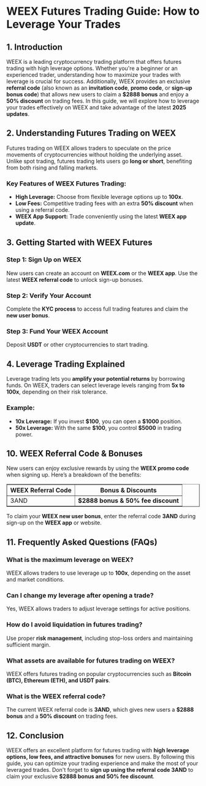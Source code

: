 <h1>WEEX Futures Trading Guide: How to Leverage Your Trades</h1>
<h2>1. Introduction</h2>
<p>WEEX is a leading cryptocurrency trading platform that offers futures trading with high leverage options. Whether you're a beginner or an experienced trader, understanding how to maximize your trades with leverage is crucial for success. Additionally, WEEX provides an exclusive <strong>referral code</strong> (also known as an <strong>invitation code</strong>, <strong>promo code</strong>, or <strong>sign-up bonus code</strong>) that allows new users to claim a <strong>$2888 bonus</strong> and enjoy a <strong>50% discount</strong> on trading fees. In this guide, we will explore how to leverage your trades effectively on WEEX and take advantage of the latest <strong>2025 updates</strong>.</p>

<h2>2. Understanding Futures Trading on WEEX</h2>
<p>Futures trading on WEEX allows traders to speculate on the price movements of cryptocurrencies without holding the underlying asset. Unlike spot trading, futures trading lets users go <strong>long or short</strong>, benefiting from both rising and falling markets.</p>

<h3>Key Features of WEEX Futures Trading:</h3>
<ul>
    <li><strong>High Leverage:</strong> Choose from flexible leverage options up to <strong>100x</strong>.</li>
    <li><strong>Low Fees:</strong> Competitive trading fees with an extra <strong>50% discount</strong> when using a referral code.</li>
    <li><strong>WEEX App Support:</strong> Trade conveniently using the latest <strong>WEEX app update</strong>.</li>
</ul>

<h2>3. Getting Started with WEEX Futures</h2>
<h3>Step 1: Sign Up on WEEX</h3>
<p>New users can create an account on <strong>WEEX.com</strong> or the <strong>WEEX app</strong>. Use the latest <strong>WEEX referral code</strong> to unlock sign-up bonuses.</p>

<h3>Step 2: Verify Your Account</h3>
<p>Complete the <strong>KYC process</strong> to access full trading features and claim the <strong>new user bonus</strong>.</p>

<h3>Step 3: Fund Your WEEX Account</h3>
<p>Deposit <strong>USDT</strong> or other cryptocurrencies to start trading.</p>

<h2>4. Leverage Trading Explained</h2>
<p>Leverage trading lets you <strong>amplify your potential returns</strong> by borrowing funds. On WEEX, traders can select leverage levels ranging from <strong>5x to 100x</strong>, depending on their risk tolerance.</p>

<h3>Example:</h3>
<ul>
    <li><strong>10x Leverage:</strong> If you invest <strong>$100</strong>, you can open a <strong>$1000</strong> position.</li>
    <li><strong>50x Leverage:</strong> With the same <strong>$100</strong>, you control <strong>$5000</strong> in trading power.</li>
</ul>

<h2>10. WEEX Referral Code & Bonuses</h2>
<p>New users can enjoy exclusive rewards by using the <strong>WEEX promo code</strong> when signing up. Here’s a breakdown of the benefits:</p>

<table border="1">
    <tr>
        <th>WEEX Referral Code</th>
        <th>Bonus & Discounts</th>
    </tr>
    <tr>
        <td>3AND</td>
        <td><strong>$2888 bonus & 50% fee discount</strong></td>
    </tr>
</table>

<p>To claim your <strong>WEEX new user bonus</strong>, enter the referral code <strong>3AND</strong> during sign-up on the <strong>WEEX app</strong> or website.</p>

<h2>11. Frequently Asked Questions (FAQs)</h2>
<h3>What is the maximum leverage on WEEX?</h3>
<p>WEEX allows traders to use leverage up to <strong>100x</strong>, depending on the asset and market conditions.</p>

<h3>Can I change my leverage after opening a trade?</h3>
<p>Yes, WEEX allows traders to adjust leverage settings for active positions.</p>

<h3>How do I avoid liquidation in futures trading?</h3>
<p>Use proper <strong>risk management</strong>, including stop-loss orders and maintaining sufficient margin.</p>

<h3>What assets are available for futures trading on WEEX?</h3>
<p>WEEX offers futures trading on popular cryptocurrencies such as <strong>Bitcoin (BTC), Ethereum (ETH), and USDT pairs</strong>.</p>

<h3>What is the WEEX referral code?</h3>
<p>The current WEEX referral code is <strong>3AND</strong>, which gives new users a <strong>$2888 bonus</strong> and a <strong>50% discount</strong> on trading fees.</p>

<h2>12. Conclusion</h2>
<p>WEEX offers an excellent platform for futures trading with <strong>high leverage options, low fees, and attractive bonuses</strong> for new users. By following this guide, you can optimize your trading experience and make the most of your leveraged trades. Don't forget to <strong>sign up using the referral code 3AND</strong> to claim your exclusive <strong>$2888 bonus and 50% fee discount</strong>.</p>
